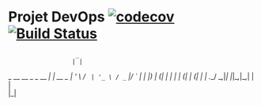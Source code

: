 # Projet DevOps [![codecov](https://codecov.io/gh/TheSpyGeek/DevOps_Project/branch/master/graph/badge.svg?token=gK8JynLGcl)](https://codecov.io/gh/TheSpyGeek/DevOps_Project) [![Build Status](https://travis-ci.com/TheSpyGeek/DevOps_Project.svg?token=AmtD253suzrd44ZDSspK&branch=master)](https://travis-ci.com/TheSpyGeek/DevOps_Project)



                       _       
                      | |      
 _ __   __ _ _ __   __| | __ _ 
| '_ \ / _` | '_ \ / _` |/ _` |
| |_) | (_| | | | | (_| | (_| |
| .__/ \__,_|_| |_|\__,_|\__,_|
| |                            
|_|                            
